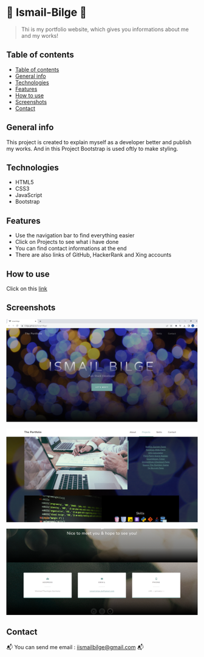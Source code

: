 #  :wave: Ismail-Bilge :panda_face:
> Thi is my portfolio website, which gives you informations about me and my works!

## Table of contents
  - [Table of contents](#table-of-contents)
  - [General info](#general-info)
  - [Technologies](#technologies)
  - [Features](#features)
  - [How to use](#how-to-use)
  - [Screenshots](#screenshots)
  - [Contact](#contact)

## General info
This project is created to explain myself as a developer better and publish my works. And in this Project Bootstrap is used oftly to make styling.

## Technologies
* HTML5
* CSS3
* JavaScript
* Bootstrap

## Features
* Use the navigation bar to find everything easier
* Click on Projects to see what i have done
* You can find contact informations at the end
* There are also links of GitHub, HackerRank and Xing accounts

## How to use
Click on this [link](https://i-bilge.github.io/Ismail-Bilge/)


## Screenshots

![Example screenshot](./ReadmePhotos/1.PNG)

![Example screenshot](./ReadmePhotos/2.PNG)

![Example screenshot](./ReadmePhotos/3.PNG)


## Contact
:mailbox_with_mail: You can send me email : iismailbilge@gmail.com :mailbox_with_mail:
